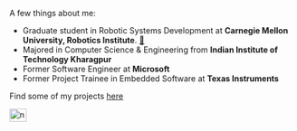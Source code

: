 A few things about me:
- Graduate student in Robotic Systems Development at **Carnegie Mellon University, Robotics Institute**. [:link:](https://mrsd.ri.cmu.edu/)
- Majored in Computer Science & Engineering from **Indian Institute of Technology Kharagpur**
- Former Software Engineer at **Microsoft**
- Former Project Trainee in Embedded Software at **Texas Instruments**

Find some of my projects [here](https://nevalsar.github.io/#/projects)

<a href="https://linkedin.com/in/nevinvalsaraj" target="blank"><img align="center" src="https://raw.githubusercontent.com/rahuldkjain/github-profile-readme-generator/master/src/images/icons/Social/linked-in-alt.svg" alt="nevinvalsaraj" height="22.5" width="30" /></a>

